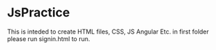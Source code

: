 # JsPractice

This is inteded to create HTML files, CSS, JS Angular Etc.
in first folder please run signin.html to run.

